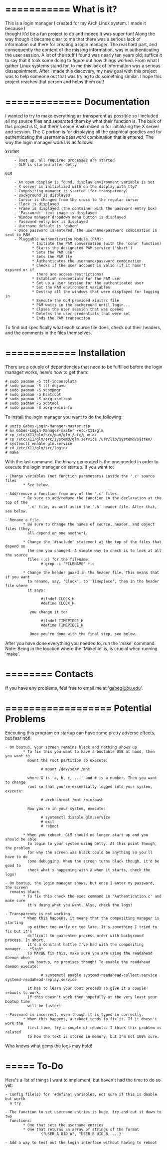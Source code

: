 ===========
What is it?
===========

This is a login manager I created for my Arch Linux system. I made it because I  
thought it'd be a fun project to do and indeed it was super fun! Along the way though
it became clear to me that there was a serious lack of information out there for 
creating a login manager. The real hard part, and consequently the content of the 
missing information, was in authenticating the user session. A lot of the stuff I 
found was nearly ten years old; suffice it to say that it took some doing to figure 
out how things worked. From what I gather Linux systems stand for, to me this lack of
information was a serious dissapointment. After I made this discovery, my new goal 
with this project was to help someone out that was trying to do something similar. 
I hope this project reaches that person and helps them out!



=============
Documentation
=============

I wanted to try to make everything as transparent as possible so I included all my
source files and separated them by what their function is. The bulk of this project
is C, but there's some Bash mixed in for initializing the X server and session. The 
C portion is for displaying all the graphical goodies and for authenticating the 
username/password combination that is entered. The way the login manager works is 
as follows:
    
    SYSTEM
    ------
        - Boot up, all required processes are started
        - GLM is started after Getty
    
    GLM
    ---
        - An open display is found, display environment variable is set 
        - X server is initialized with on the display with tty7
        - Compositing manager is started (for transparency)
        - Background is displayed
        - Cursor is changed from the cross to the regular cursor
        - Clock is displayed
        - Frame is displayed (the container with the password entry box)
        - 'Password:' text image is displayed
        - Window manager dropdown menu button is displayed
        - Password entry box is displayed
        - Username default is 'gabeg'
        - Once password is entered, the username/password combination is sent to PAM
        - Pluggable Authentication Module (PAM):
                * Initiate the PAM conversation (with the 'conv' function)
                * Starts the designated PAM service ('shart')
                * Sets the PAM user
                * Sets the PAM tty
                * Authenticates the username/password combination
                * Checks if the user account is valid (if it hasn't expired or if 
                  there are access restrictions)
                * Establish credentials for the PAM user
                * Set up a user session for the authenticated user
                * Set the PAM environment variables
                * Destroy all the windows that were displayed for logging in
                * Execute the GLM provided xinitrc file
                * PAM waits in the background until login...
                * Closes the user session that was opened
                * Deletes the user credentials that were set
                * Ends the PAM transaction

To find out specifically what each source file does, check out their headers, and 
the comments in the files themselves.



============
Installation
============

There are a couple of dependencies that need to be fulfilled before the login 
manager works, here's how to get them: 

    # sudo pacman -S ttf-inconsolata
    # sudo pacman -S ttf-dejavu
    # sudo pacman -S xcompmgr
    # sudo pacman -S hsetroot
    # sudo pacman -S xorg-xsetroot
    # sudo pacman -S xdotool
    # sudo pacman -S xorg-xwininfo

To install the login manager you want to do the following:
    
    # unzip Gabes-Login-Manager-master.zip
    # mv Gabes-Login-Manager-master /etc/X11/glm
    # cp /etc/X11/glm/src/pam/glm /etc/pam.d/
    # cp /etc/X11/glm/src/systemd/glm.service /usr/lib/systemd/system/
    # systemctl enable glm.service
    # cd /etc/X11/glm/src/login/
    # make

With the last command, the binary generated is the one needed in order to execute the
login manager on startup. If you want to:
    
    - Change variables (not function parameters) inside the '.c' source files
            * See below.
    
    - Add/remove a function from any of the '.c' files. 
            * Be sure to add/remove the function in the declaration at the top of the
              '.c' file, as well as in the '.h' header file. After that, see below.
    
    - Rename a file.
            * Be sure to change the names of source, header, and object files (they 
              all depend on one another). 
            
            * Change the '#include' statement at the top of the files that depend on 
              the one you changed. A simple way to check is to look at all the source
              files (.c) for the filename:
                    # grep -i "FILENAME" *.c
            
            * Change the header guard in the header file. This means that if you want
              to rename, say, 'Clock', to 'Timepiece', then in the header file where 
              it says:

                    #ifndef CLOCK_H
                    #define CLOCK_H

               you change it to:

                    #ifndef TIMEPIECE_H
                    #define TIMEPIECE_H

               Once you're done with the final step, see below.

               
After you have done everything you needed to, run the 'make' command. 
Note: Being in the location where the 'Makefile' is, is crucial when running 'make'.



========
Contacts
========

If you have any problems, feel free to email me at 'gabeg@bu.edu'.



==================
Potential Problems
==================

Executing this program on startup can have some pretty adverse effects, but fear not! 
    
    - On bootup, your screen remains black and nothing shows up
            * To fix this you want to have a bootable USB at hand, then you want to 
              mount the root partition so execute: 

                    # mount /dev/sdX# /mnt

              where X is 'a, b, c, ...' and # is a number. Then you want to change 
              root so that you're essentially logged into your system, execute:

                    # arch-chroot /mnt /bin/bash

              Now you're in your system, execute:

                    # systemctl disable glm.service
                    # exit
                    # reboot
            
            * When you reboot, GLM should no longer start up and you should be able 
              to login to your system using Getty. At this point though, the problem 
              for why the screen was black could be anything so you'll have to do 
              some debugging. When the screen turns black though, it'd be good to 
              check what's happening with X when it starts, check the logs!
    
    - On bootup, the login manager shows, but once I enter my password, the screen 
      remains black.
            * To fix this check the exec command in 'Authentication.c' and make sure 
              it's doing what you want. Also, check the logs! 
    
    - Transparency is not working.
            * When this happens, it means that the compositing manager is starting 
              up either too early or too late. It's something I tried to fix but it's
              difficult to guarentee process order with background process. In short,
              it's a constant battle I've had with the compositing manager... *Sigh*
              To MAYBE fix this, make sure you are using the readahead daemon when 
              you bootup, no promises though! To enable the readahead daemon execute:

                    # systemctl enable systemd-readahead-collect.service systemd-readahead-replay.service

              It has to learn your boot process so give it a couple reboots to work. 
              If this doesn't work then hopefully at the very least your bootup time 
              will be faster! 
    
    - Password is incorrect, even though it is typed in correctly.
            * When this happens, a reboot tends to fix it. If it doesn't work the 
              first time, try a couple of reboots. I think this problem is related 
              to how the text is stored in memory, but I'm not 100% sure.

Who knows what gems the logs may hold!



=====
To-Do
=====

Here's a list of things I want to implement, but haven't had the time to do so yet:

    - Config file(s) for '#define' variables, not sure if this is doable but worth 
      a try
    
    - The function to set username entries is huge, try and cut it down to two 
      functions:
            * One that sets the username entries
            * One that returns an array of strings of the format 
                    {"USER_A UID_A", "USER_B UID_B, ...}
    
    - Add a way to test out the login interface without having to reboot
